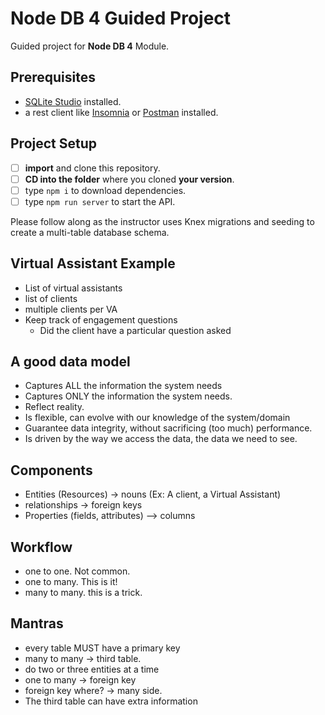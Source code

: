# Node DB 4 Guided Project

Guided project for **Node DB 4** Module.

## Prerequisites

- [SQLite Studio](https://sqlitestudio.pl/index.rvt?act=download) installed.
- a rest client like [Insomnia](https://insomnia.rest/download/) or [Postman](https://www.getpostman.com/downloads/) installed.

## Project Setup

- [ ] **import** and clone this repository.
- [ ] **CD into the folder** where you cloned **your version**.
- [ ] type `npm i` to download dependencies.
- [ ] type `npm run server` to start the API.

Please follow along as the instructor uses Knex migrations and seeding to create a multi-table database schema.

## Virtual Assistant Example

- List of virtual assistants
- list of clients
- multiple clients per VA
- Keep track of engagement questions
  - Did the client have a particular question asked

## A good data model

- Captures ALL the information the system needs
- Captures ONLY the information the system needs.
- Reflect reality.
- Is flexible, can evolve with our knowledge of the system/domain
- Guarantee data integrity, without sacrificing (too much) performance.
- Is driven by the way we access the data, the data we need to see.

## Components

- Entities (Resources) -> nouns (Ex: A client, a Virtual Assistant)
- relationships -> foreign keys
- Properties (fields, attributes) --> columns

## Workflow

- one to one. Not common.
- one to many. This is it!
- many to many. this is a trick.

## Mantras

- every table MUST have a primary key
- many to many -> third table.
- do two or three entities at a time
- one to many -> foreign key
- foreign key where? -> many side.
- The third table can have extra information
